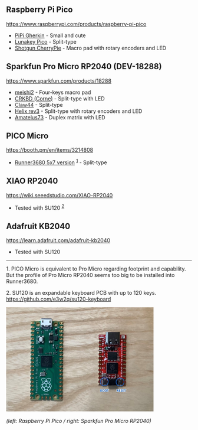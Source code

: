 ## Raspberry Pi Pico

<https://www.raspberrypi.com/products/raspberry-pi-pico>

- [PiPi Gherkin](https://github.com/picoruby/prk_pipigherkin) - Small and cute
- [Lunakey Pico](https://github.com/yoichiro/prk_lunakey_pico) - Split-type
- [Shotgun CherryPie](https://github.com/Taro-Hayashi/Shotgun-CherryPie/blob/main/README_EN.md) - Macro pad with rotary encoders and LED

## Sparkfun Pro Micro RP2040 (DEV-18288)

<https://www.sparkfun.com/products/18288>

- [meishi2](https://github.com/picoruby/prk_meishi2) - Four-keys macro pad
- [CRKBD (Corne)](https://github.com/picoruby/prk_crkbd) - Split-type with LED
- [Claw44](https://github.com/picoruby/prk_claw44) - Split-type
- [Helix rev3](https://github.com/picoruby/prk_helix_rev3) - Split-type with rotary encoders and LED
- [Amatelus73](https://gist.github.com/hasumikin/b693dcf56dcf1fffa46ec21d1129f7a0) - Duplex matrix with LED

## PICO Micro

<https://booth.pm/en/items/3214808>

- [Runner3680 5x7 version](https://github.com/shugo/prk_runner3680_5x7) <sup>[1](#1)</sup> - Split-type

## XIAO RP2040

<https://wiki.seeedstudio.com/XIAO-RP2040>

- Tested with SU120 <sup>[2](#2)</sup>

## Adafruit KB2040

<https://learn.adafruit.com/adafruit-kb2040>

- Tested with SU120

----

<a id="1">1.</a> PICO Micro is equivalent to Pro Micro regarding footprint and capability. But the profile of Pro Micro RP2040 seems too big to be installed into Runner3680.

<a id="2">2.</a> SU120 is an expandable keyboard PCB with up to 120 keys. <https://github.com/e3w2q/su120-keyboard>

<img src="images/RP2040_boards.jpg" width="400" />

_(left: Raspberry Pi Pico / right: Sparkfun Pro Micro RP2040)_

